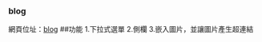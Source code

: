 ### blog
網頁位址：[blog](https://fairy042026.github.io/wd107b/exercise/%E6%9C%9F%E6%9C%AB%E5%B0%88%E6%A1%88/tf%E5%B0%8D%E7%85%A7%E7%89%88.html)
##功能
1.下拉式選單
2.側欄
3.嵌入圖片，並讓圖片產生超連結
